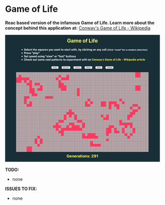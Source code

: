 # Game of Life

**Reac based version of the infamous Game of Life. Learn more about the concept behind this application at:** [Conway's Game of Life - Wikipedia](https://en.wikipedia.org/wiki/Conway%27s_Game_of_Life)

![](https://raw.githubusercontent.com/PG-8/GameOfLife/master/GameOfLifeScreen.png)

**TODO:**

- none

**ISSUES TO FIX:**

- none
